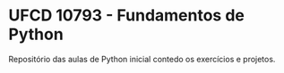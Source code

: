 # UFCD 10793 - Fundamentos de Python
 Repositório das aulas de Python inicial contedo os exercícios e projetos.
